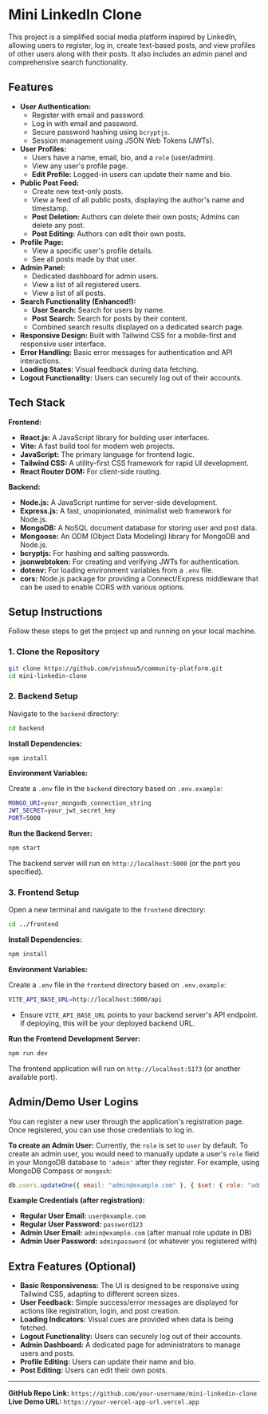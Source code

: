 # Mini LinkedIn Clone

This project is a simplified social media platform inspired by LinkedIn, allowing users to register, log in, create text-based posts, and view profiles of other users along with their posts. It also includes an admin panel and comprehensive search functionality.

## Features

- **User Authentication:**
  - Register with email and password.
  - Log in with email and password.
  - Secure password hashing using `bcryptjs`.
  - Session management using JSON Web Tokens (JWTs).
- **User Profiles:**
  - Users have a name, email, bio, and a `role` (user/admin).
  - View any user's profile page.
  - **Edit Profile:** Logged-in users can update their name and bio.
- **Public Post Feed:**
  - Create new text-only posts.
  - View a feed of all public posts, displaying the author's name and timestamp.
  - **Post Deletion:** Authors can delete their own posts; Admins can delete any post.
  - **Post Editing:** Authors can edit their own posts.
- **Profile Page:**
  - View a specific user's profile details.
  - See all posts made by that user.
- **Admin Panel:**
  - Dedicated dashboard for admin users.
  - View a list of all registered users.
  - View a list of all posts.
- **Search Functionality (Enhanced!):**
  - **User Search:** Search for users by name.
  - **Post Search:** Search for posts by their content.
  - Combined search results displayed on a dedicated search page.
- **Responsive Design:** Built with Tailwind CSS for a mobile-first and responsive user interface.
- **Error Handling:** Basic error messages for authentication and API interactions.
- **Loading States:** Visual feedback during data fetching.
- **Logout Functionality:** Users can securely log out of their accounts.

## Tech Stack

**Frontend:**

- **React.js:** A JavaScript library for building user interfaces.
- **Vite:** A fast build tool for modern web projects.
- **JavaScript:** The primary language for frontend logic.
- **Tailwind CSS:** A utility-first CSS framework for rapid UI development.
- **React Router DOM:** For client-side routing.

**Backend:**

- **Node.js:** A JavaScript runtime for server-side development.
- **Express.js:** A fast, unopinionated, minimalist web framework for Node.js.
- **MongoDB:** A NoSQL document database for storing user and post data.
- **Mongoose:** An ODM (Object Data Modeling) library for MongoDB and Node.js.
- **bcryptjs:** For hashing and salting passwords.
- **jsonwebtoken:** For creating and verifying JWTs for authentication.
- **dotenv:** For loading environment variables from a `.env` file.
- **cors:** Node.js package for providing a Connect/Express middleware that can be used to enable CORS with various options.

## Setup Instructions

Follow these steps to get the project up and running on your local machine.

### 1. Clone the Repository

```bash
git clone https://github.com/vishnuu5/community-platform.git
cd mini-linkedin-clone
```

### 2. Backend Setup

Navigate to the `backend` directory:

```bash
cd backend
```

**Install Dependencies:**

```bash
npm install
```

**Environment Variables:**

Create a `.env` file in the `backend` directory based on `.env.example`:

```bash
MONGO_URI=your_mongodb_connection_string
JWT_SECRET=your_jwt_secret_key
PORT=5000
```

**Run the Backend Server:**

```bash
npm start
```

The backend server will run on `http://localhost:5000` (or the port you specified).

### 3. Frontend Setup

Open a new terminal and navigate to the `frontend` directory:

```bash
cd ../frontend
```

**Install Dependencies:**

```bash
npm install
```

**Environment Variables:**

Create a `.env` file in the `frontend` directory based on `.env.example`:

```bash
VITE_API_BASE_URL=http://localhost:5000/api
```

- Ensure `VITE_API_BASE_URL` points to your backend server's API endpoint. If deploying, this will be your deployed backend URL.

**Run the Frontend Development Server:**

```bash
npm run dev
```

The frontend application will run on `http://localhost:5173` (or another available port).

## Admin/Demo User Logins

You can register a new user through the application's registration page. Once registered, you can use those credentials to log in.

**To create an Admin User:**
Currently, the `role` is set to `user` by default. To create an admin user, you would need to manually update a user's `role` field in your MongoDB database to `'admin'` after they register. For example, using MongoDB Compass or `mongosh`:

```javascript
db.users.updateOne({ email: "admin@example.com" }, { $set: { role: "admin" } });
```

**Example Credentials (after registration):**

- **Regular User Email:** `user@example.com`
- **Regular User Password:** `password123`
- **Admin User Email:** `admin@example.com` (after manual role update in DB)
- **Admin User Password:** `adminpassword` (or whatever you registered with)

## Extra Features (Optional)

- **Basic Responsiveness:** The UI is designed to be responsive using Tailwind CSS, adapting to different screen sizes.
- **User Feedback:** Simple success/error messages are displayed for actions like registration, login, and post creation.
- **Loading Indicators:** Visual cues are provided when data is being fetched.
- **Logout Functionality:** Users can securely log out of their accounts.
- **Admin Dashboard:** A dedicated page for administrators to manage users and posts.
- **Profile Editing:** Users can update their name and bio.
- **Post Editing:** Users can edit their own posts.

---

**GitHub Repo Link:** `https://github.com/your-username/mini-linkedin-clone`
**Live Demo URL:** `https://your-vercel-app-url.vercel.app`
